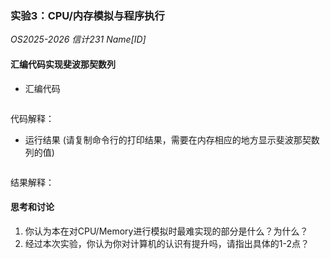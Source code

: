 ### 实验3：CPU/内存模拟与程序执行
*OS2025-2026 信计231 Name[ID]*

#### 汇编代码实现斐波那契数列
+ 汇编代码
```asm
```
代码解释：

+ 运行结果 (请复制命令行的打印结果，需要在内存相应的地方显示斐波那契数列的值)
```shell
```
结果解释：

#### 思考和讨论
1. 你认为本在对CPU/Memory进行模拟时最难实现的部分是什么？为什么？
2. 经过本次实验，你认为你对计算机的认识有提升吗，请指出具体的1-2点？